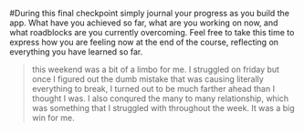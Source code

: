 #During this final checkpoint simply journal your progress as you build the app. What have you achieved so far, what are you working on now, and what roadblocks are you currently overcoming. Feel free to take this time to express how you are feeling now at the end of the course, reflecting on everything you have learned so far.
>this weekend was a bit of a limbo for me. I struggled on friday but once I figured out the dumb mistake that was causing literally everything to break, I turned out to be much farther ahead than I thought I was. I also conqured the many to many relationship, which was something that I struggled with throughout the week. It was a big win for me.